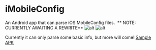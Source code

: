 # iMobileConfig
An Android app that can parse iOS MobileConfig files.  ** NOTE: CURRENTLY AWAITING A REWRITE**
![alt](screenshot.jpg) ![alt](screenshot2.jpg)
  
Currently it can only parse some basic info, but more will come! [Sample APK](sample.apk)
